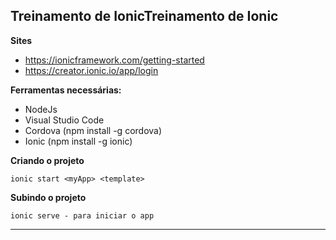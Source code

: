 ## Treinamento de IonicTreinamento de Ionic

**Sites**
- https://ionicframework.com/getting-started
- https://creator.ionic.io/app/login

**Ferramentas necessárias:**
- NodeJs 
- Visual Studio Code
- Cordova (npm install -g cordova)
- Ionic (npm install -g ionic)

**Criando o projeto**
```
ionic start <myApp> <template>
```
**Subindo o projeto**
``` 
ionic serve - para iniciar o app
```
******
